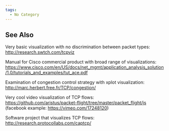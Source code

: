 ```yaml
---
tags:
  - No Category
---
```

## See Also

Very basic visualization with no discrimination between packet types:
<http://research.swtch.com/tcpviz>

Manual for Cisco commercial product with broad range of visualizations:
<https://www.cisco.com/en/US/docs/net_mgmt/application_analysis_solution/1.0/tutorials_and_examples/tut_ace.pdf>

Examination of congestion control strategy with xplot visualization:
<http://marc.herbert.free.fr/TCP/congestion/>

Very cool video visualization of TCP flows:
<https://github.com/aristus/packet-flight/tree/master/packet_flight/js>
(facebook example: <https://vimeo.com/17248120>)

Software project that visualizes TCP flows:
<http://research.protocollabs.com/captcp/>